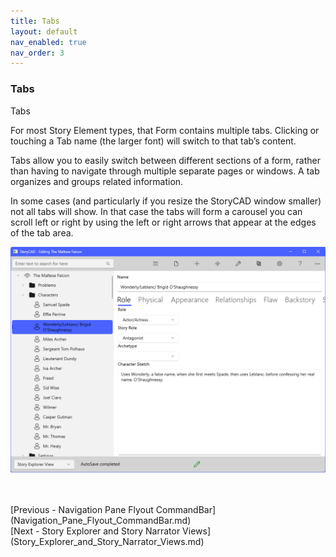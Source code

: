 ```yaml
---
title: Tabs
layout: default
nav_enabled: true
nav_order: 3
---
```

### Tabs ###
Tabs		

For most Story Element types, that Form contains multiple tabs. Clicking or touching a Tab name (the larger font) will switch to that tab’s content. 

Tabs allow you to easily switch between different sections of a form, rather than having to navigate through multiple separate pages or windows. A tab organizes and groups related information.

In some cases (and particularly if you resize the StoryCAD window smaller) not all tabs will show. In that case  the tabs will form a carousel you can scroll left or right by using the left or right arrows that appear at the edges of the tab area.

![](Tabs.png)

 <br/>
 <br/>
[Previous - Navigation Pane Flyout CommandBar](Navigation_Pane_Flyout_CommandBar.md) <br/>
[Next - Story Explorer and Story Narrator Views](Story_Explorer_and_Story_Narrator_Views.md) <br/>
